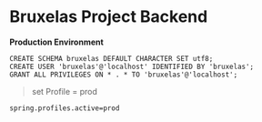 # Bruxelas Project Backend

**Production Environment**

```   
CREATE SCHEMA bruxelas DEFAULT CHARACTER SET utf8;
CREATE USER 'bruxelas'@'localhost' IDENTIFIED BY 'bruxelas';
GRANT ALL PRIVILEGES ON * . * TO 'bruxelas'@'localhost';
```   

> set Profile = prod   

``` 
spring.profiles.active=prod
```   
